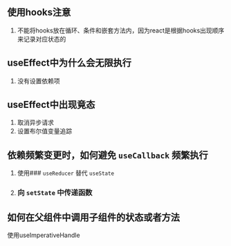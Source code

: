 ## 使用hooks注意

1. 不能将hooks放在循环、条件和嵌套方法内，因为react是根据hooks出现顺序来记录对应状态的

## useEffect中为什么会无限执行

1. 没有设置依赖项

## useEffect中出现竟态

1. 取消异步请求
2. 设置布尔值变量追踪

## 依赖频繁变更时，如何避免 `useCallback` 频繁执行

1. 使用### `useReducer` 替代 `useState`
2. ### 向 `setState` 中传递函数

## 如何在父组件中调用子组件的状态或者方法

使用useImperativeHandle
